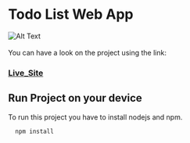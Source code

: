 # Todo List Web App
![Alt Text](https://media.giphy.com/media/5UOZPqTDnx0dPXc6Yu/giphy.gif)
<br>
<br>
You can have a look on the project using the link:
### [Live_Site](https://wonderful-blackwell-83fb0c.netlify.app/)

## Run Project on your device

To run this project you have to install nodejs and npm.

```bash
  npm install
```



